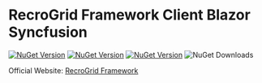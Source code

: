 # RecroGrid Framework Client Blazor Syncfusion

[![NuGet Version](https://img.shields.io/nuget/v/Recrovit.RecroGridFramework.Client.Blazor.SyncfusionUI.svg?label=RGF.Client.Blazor.SyncfusionUI)](https://www.nuget.org/packages/Recrovit.RecroGridFramework.Client.Blazor.SyncfusionUI/) [![NuGet Version](https://img.shields.io/nuget/v/RecroGrid.svg?label=RGF.Core)](https://www.nuget.org/packages/Recrovit.RecroGridFramework.Core/) [![NuGet Version](https://img.shields.io/nuget/v/RecroGrid.svg?label=RecroGrid)](https://www.nuget.org/packages/RecroGrid/) ![NuGet Downloads](https://img.shields.io/nuget/dt/RecroGrid)

Official Website: [RecroGrid Framework](https://RecroGrid.com)